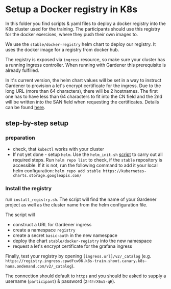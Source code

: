 # Setup a Docker registry in K8s

In this folder you find scripts & yaml files to deploy a docker registry into the K8s cluster used for the training.
The participants should use this registry for the docker exercises, where they push their own images to.

We use the `stable/docker-registry` helm chart to deploy our registry. It uses the docker image for a registry from docker hub.

The registry is exposed via `ingress` resource, so make sure your cluster has a running ingress controller. When running with Gardener this prerequisite is already fulfilled.  

In it's current version, the helm chart values will be set in a way to instruct Gardener to provision a let's encrypt certificate for the ingress. Due to the long URL (more than 64 characters), there will be 2 hostnames. The first one has to have less than 64 characters to fit into the CN field and the 2nd will be written into the SAN field when requesting the certificates. Details can be found [here](https://gardener.cloud/050-tutorials/content/howto/x509_certificates/).

## step-by-step setup

### preparation
* check, that `kubectl` works with your cluster
* If not yet done - setup `helm`. Use the `helm_init.sh` [script](../helm_init.sh) to carry out all required steps. Run `helm repo list` to check, if the `stable` repository is accessible. If it is not, run the following command to add it your local helm configuration: `helm repo add stable https://kubernetes-charts.storage.googleapis.com/` 

### Install the registry
run `install_registry.sh`. The script will find the name of your Gardener project as well as the cluster name from the helm configuration file.

The script will
  * construct a URL for Gardener ingress
  * create a namespace `registry`
  * create a secret `basic-auth` in the new namespace
  * deploy the chart `stable/docker-registry` into the new namespace
  * request a let's encrypt certificate for the grafana ingress

Finally, test your registry by opening `[ingress.url]/v2/_catalog` (e.g. `https://registry.ingress.cpwdfcw06.k8s-train.shoot.canary.k8s-hana.ondemand.com/v2/_catalog`).

The connection should default to `https` and you should be asked to supply a username (`participant`) & password (`2r4!rX6u5-qH`).
